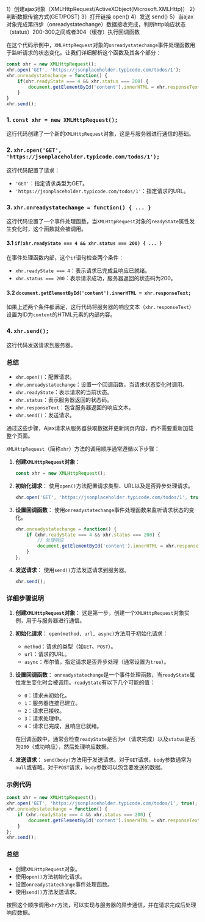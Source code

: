 1）创建ajax对象（XMLHttpRequest/ActiveXObject(Microsoft.XMLHttp)） 2）判断数据传输方式(GET/POST) 3）打开链接 open() 4）发送 send() 5）当ajax对象完成第四步（onreadystatechange）数据接收完成，判断http响应状态（status）200-300之间或者304（缓存）执行回调函数


在这个代码示例中，`XMLHttpRequest`对象的`onreadystatechange`事件处理函数用于监听请求的状态变化。让我们详细解析这个函数及其各个部分：

```javascript
const xhr = new XMLHttpRequest();
xhr.open('GET', 'https://jsonplaceholder.typicode.com/todos/1');
xhr.onreadystatechange = function() {
    if(xhr.readyState === 4 && xhr.status === 200) {
        document.getElementById('content').innerHTML = xhr.responseText;
    }
}
xhr.send();
```

### 1. `const xhr = new XMLHttpRequest();`
这行代码创建了一个新的`XMLHttpRequest`对象，这是与服务器进行通信的基础。

### 2. `xhr.open('GET', 'https://jsonplaceholder.typicode.com/todos/1');`
这行代码配置了请求：
- `'GET'`：指定请求类型为GET。
- `'https://jsonplaceholder.typicode.com/todos/1'`：指定请求的URL。

### 3. `xhr.onreadystatechange = function() { ... }`
这行代码设置了一个事件处理函数，当`XMLHttpRequest`对象的`readyState`属性发生变化时，这个函数就会被调用。

#### 3.1 `if(xhr.readyState === 4 && xhr.status === 200) { ... }`
在事件处理函数内部，这个`if`语句检查两个条件：
- `xhr.readyState === 4`：表示请求已完成且响应已就绪。
- `xhr.status === 200`：表示请求成功，服务器返回的状态码为200。

#### 3.2 `document.getElementById('content').innerHTML = xhr.responseText;`
如果上述两个条件都满足，这行代码将服务器的响应文本（`xhr.responseText`）设置为ID为`content`的HTML元素的内部内容。

### 4. `xhr.send();`
这行代码发送请求到服务器。

### 总结
- `xhr.open()`：配置请求。
- `xhr.onreadystatechange`：设置一个回调函数，当请求状态变化时调用。
- `xhr.readyState`：表示请求的当前状态。
- `xhr.status`：表示服务器返回的状态码。
- `xhr.responseText`：包含服务器返回的响应文本。
- `xhr.send()`：发送请求。

通过这些步骤，Ajax请求从服务器获取数据并更新网页内容，而不需要重新加载整个页面。

`XMLHttpRequest`（简称`xhr`）方法的调用顺序通常遵循以下步骤：

1. **创建`XMLHttpRequest`对象**：
   ```javascript
   const xhr = new XMLHttpRequest();
   ```

2. **初始化请求**：
   使用`open()`方法配置请求类型、URL以及是否异步处理请求。
   ```javascript
   xhr.open('GET', 'https://jsonplaceholder.typicode.com/todos/1', true);
   ```

3. **设置回调函数**：
   使用`onreadystatechange`事件处理函数来监听请求状态的变化。
   ```javascript
   xhr.onreadystatechange = function() {
       if (xhr.readyState === 4 && xhr.status === 200) {
           // 处理响应
           document.getElementById('content').innerHTML = xhr.responseText;
       }
   };
   ```

4. **发送请求**：
   使用`send()`方法发送请求到服务器。
   ```javascript
   xhr.send();
   ```

### 详细步骤说明

1. **创建`XMLHttpRequest`对象**：
   这是第一步，创建一个`XMLHttpRequest`对象实例，用于与服务器进行通信。

2. **初始化请求**：
   `open(method, url, async)`方法用于初始化请求：
   - `method`：请求的类型（如`GET`、`POST`）。
   - `url`：请求的URL。
   - `async`：布尔值，指定请求是否异步处理（通常设置为`true`）。

3. **设置回调函数**：
   `onreadystatechange`是一个事件处理函数，当`readyState`属性发生变化时会被调用。`readyState`有以下几个可能的值：
   - `0`：请求未初始化。
   - `1`：服务器连接已建立。
   - `2`：请求已接收。
   - `3`：请求处理中。
   - `4`：请求已完成，且响应已就绪。

   在回调函数中，通常会检查`readyState`是否为`4`（请求完成）以及`status`是否为`200`（成功响应），然后处理响应数据。

4. **发送请求**：
   `send(body)`方法用于发送请求。对于`GET`请求，`body`参数通常为`null`或省略。对于`POST`请求，`body`参数可以包含要发送的数据。

### 示例代码

```javascript
const xhr = new XMLHttpRequest();
xhr.open('GET', 'https://jsonplaceholder.typicode.com/todos/1', true);
xhr.onreadystatechange = function() {
    if (xhr.readyState === 4 && xhr.status === 200) {
        document.getElementById('content').innerHTML = xhr.responseText;
    }
};
xhr.send();
```

### 总结

- 创建`XMLHttpRequest`对象。
- 使用`open()`方法初始化请求。
- 设置`onreadystatechange`事件处理函数。
- 使用`send()`方法发送请求。

按照这个顺序调用`xhr`方法，可以实现与服务器的异步通信，并在请求完成后处理响应数据。